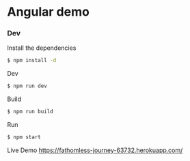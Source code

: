 # Angular demo


### Dev

Install the dependencies

```sh
$ npm install -d
```

Dev

```sh
$ npm run dev
```

Build

```sh
$ npm run build
```
Run

```sh
$ npm start
```

Live Demo
https://fathomless-journey-63732.herokuapp.com/ 
